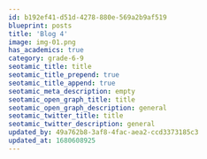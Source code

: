 ```yaml
---
id: b192ef41-d51d-4278-880e-569a2b9af519
blueprint: posts
title: 'Blog 4'
image: img-01.png
has_academics: true
category: grade-6-9
seotamic_title: title
seotamic_title_prepend: true
seotamic_title_append: true
seotamic_meta_description: empty
seotamic_open_graph_title: title
seotamic_open_graph_description: general
seotamic_twitter_title: title
seotamic_twitter_description: general
updated_by: 49a762b8-3af8-4fac-aea2-ccd3373185c3
updated_at: 1680608925
---
```

